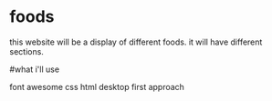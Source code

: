 # foods

this website will be a display of different foods. 
it will have different sections. 

#what i'll use 

font awesome
css
html
desktop first approach
